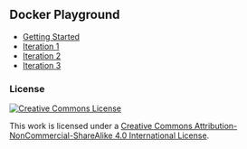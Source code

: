 ## Docker Playground


- [Getting Started](./iterations/010_getting_started.md)
- [Iteration 1](./iterations/020_iteration_1.md)
- [Iteration 2](./iterations/030_iteration_2.md)
- [Iteration 3]()

### License

[![Creative Commons License][image-1]][1]

This work is licensed under a [Creative Commons Attribution-NonCommercial-ShareAlike 4.0 International License][1].

[1]: http://creativecommons.org/licenses/by-nc-sa/4.0/
[image-1]: http://i.creativecommons.org/l/by-nc-sa/4.0/88x31.png
